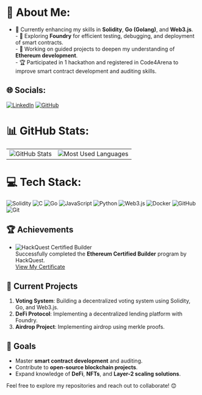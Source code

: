 # 💫 About Me:
- 🌱 Currently enhancing my skills in **Solidity**, **Go (Golang)**, and **Web3.js**.<br>- 🔭 Exploring **Foundry** for efficient testing, debugging, and deployment of smart contracts.<br>- 💼 Working on guided projects to deepen my understanding of **Ethereum development**.<br>- 🏆 Participated in 1 hackathon and registered in Code4Arena to improve smart contract development and auditing skills.

## 🌐 Socials:
[![LinkedIn](https://img.shields.io/badge/LinkedIn-%230077B5.svg?logo=linkedin&logoColor=white)](https://linkedin.com/in/nagatejakachapuram) 
[![GitHub](https://img.shields.io/badge/GitHub-%23121011.svg?logo=github&logoColor=white)](https://github.com/nagatejakachapuram)

# 📊 GitHub Stats:

<table>
  <tr>
    <td>
      <img src="https://github-readme-stats.vercel.app/api?username=nagatejakachapuram&theme=dark&hide_border=true&include_all_commits=true&count_private=true" alt="GitHub Stats" />
    </td>
    <td>
      <img src="https://github-readme-stats.vercel.app/api/top-langs/?username=nagatejakachapuram&theme=dark&hide_border=true&include_all_commits=true&count_private=true&layout=compact" alt="Most Used Languages" />
    </td>
  </tr>
</table>


# 💻 Tech Stack:
![Solidity](https://img.shields.io/badge/Solidity-%23363636.svg?style=for-the-badge&logo=solidity&logoColor=white) ![C](https://img.shields.io/badge/c-%2300599C.svg?style=for-the-badge&logo=c&logoColor=white) ![Go](https://img.shields.io/badge/go-%2300ADD8.svg?style=for-the-badge&logo=go&logoColor=white) ![JavaScript](https://img.shields.io/badge/javascript-%23323330.svg?style=for-the-badge&logo=javascript&logoColor=%23F7DF1E) ![Python](https://img.shields.io/badge/python-3670A0?style=for-the-badge&logo=python&logoColor=ffdd54) ![Web3.js](https://img.shields.io/badge/web3.js-F16822?style=for-the-badge&logo=web3.js&logoColor=white)  ![Docker](https://img.shields.io/badge/docker-%230db7ed.svg?style=for-the-badge&logo=docker&logoColor=white) ![GitHub](https://img.shields.io/badge/github-%23121011.svg?style=for-the-badge&logo=github&logoColor=white) ![Git](https://img.shields.io/badge/git-%23F05033.svg?style=for-the-badge&logo=git&logoColor=white)


## 🏆 Achievements
- ![HackQuest Certified Builder](https://img.shields.io/badge/HackQuest-Certified%20Builder-blue?style=flat-square&logo=ethereum)  
  Successfully completed the **Ethereum Certified Builder** program by HackQuest.  
  [View My Certificate](https://www.hackquest.io/api/certificate/Kachapuram%20Nagateja%20-1001673.png)

## 🌟 Current Projects
1. **Voting System**: Building a decentralized voting system using Solidity, Go, and Web3.js.
2. **DeFi Protocol**: Implementing a decentralized lending platform with Foundry.
3. **Airdrop Project**: Implementing  airdrop using merkle proofs.

## 🎯 Goals
- Master **smart contract development** and auditing.
- Contribute to **open-source blockchain projects**.
- Expand knowledge of **DeFi**, **NFTs**, and **Layer-2 scaling solutions**.

Feel free to explore my repositories and reach out to collaborate! 😊
